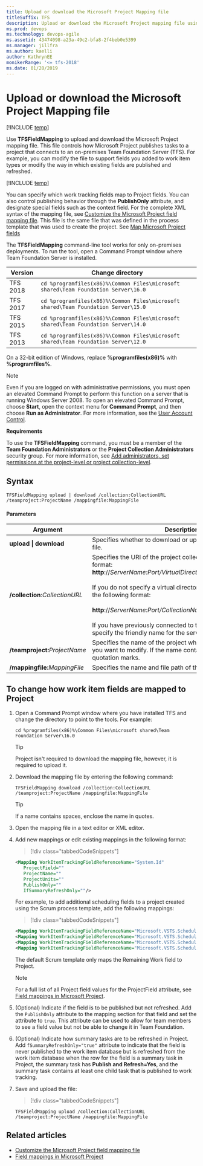 ```yaml
---
title: Upload or download the Microsoft Project Mapping file
titleSuffix: TFS
description: Upload or download the Microsoft Project mapping file using the TFSFieldMapping command
ms.prod: devops
ms.technology: devops-agile
ms.assetid: 43474098-a23a-49c2-bfa8-2f4beb0e5399
ms.manager: jillfra
ms.author: kaelli
author: KathrynEE
monikerRange: '<= tfs-2018'
ms.date: 01/28/2019
---
```



# Upload or download the Microsoft Project Mapping file

[!INCLUDE [temp](../../_shared/version-tfs-2018-earlier.md)]  
  
Use **TFSFieldMapping** to upload and download the Microsoft Project mapping file. This file controls how Microsoft Project publishes tasks to a project that connects to an on-premises Team Foundation Server (TFS). For example, you can modify the file to support fields you added to work item types or modify the way in which existing fields are published and refreshed.  

[!INCLUDE [temp](_shared/project-integration-deprecated.md)]

You can specify which work tracking fields map to Project fields. You can also control publishing behavior through the **PublishOnly** attribute, and designate special fields such as the context field. For the complete XML syntax of the mapping file, see [Customize the Microsoft Project field mapping file](customize-project-field-mapping-file.md). This file is the same file that was defined in the process template that was used to create the project. See [Map Microsoft Project fields](map-microsoft-project-fields-to-tf-fields.md)  
  
The **TFSFieldMapping** command-line tool works for only on-premises deployments. To run the tool, open a Command Prompt window where Team Foundation Server is installed. 
 
|Version | Change directory |
|--------|-----------|
|TFS 2018|`cd %programfiles(x86)%\Common Files\microsoft shared\Team Foundation Server\16.0` |
|TFS 2017|`cd %programfiles(x86)%\Common Files\microsoft shared\Team Foundation Server\15.0` |
|TFS 2015|`cd %programfiles(x86)%\Common Files\microsoft shared\Team Foundation Server\14.0` |
|TFS 2013|`cd %programfiles(x86)%\Common Files\microsoft shared\Team Foundation Server\12.0` |
  

On a 32-bit edition of Windows, replace **%programfiles(x86)%** with **%programfiles%**.  

  
> [!NOTE]  
>  Even if you are logged on with administrative permissions, you must open an elevated Command Prompt to perform this function on a server that is running Windows Server 2008. To open an elevated Command Prompt, choose **Start**, open the context menu for **Command Prompt**, and then choose **Run as Administrator**. For more information, see the [User Account Control](/previous-versions/windows/it-pro/windows-server-2008-R2-and-2008/cc772207(v=ws.10)).  
  
 **Requirements**  
  
 To use the **TFSFieldMapping** command, you must be a member of the **Team Foundation Administrators** or the **Project Collection Administrators** security group. For more information, see [Add administrators, set permissions at the project-level or project collection-level](../../organizations/security/set-project-collection-level-permissions.md).  
  
## Syntax  
  
```  
TFSFieldMapping upload | download /collection:CollectionURL /teamproject:ProjectName /mappingfile:MappingFile   
```  
  
#### Parameters  
  
|**Argument**|**Description**|  
|------------------|---------------------|  
|**upload &#124; download**|Specifies whether to download or upload the field mapping file.|  
|**/collection**:<i>CollectionURL</i>|Specifies the URI of the project collection in the following format: **http**://*ServerName:Port/VirtualDirectoryName/CollectionName*<br /><br /> If you do not specify a virtual directory is used, you must use the following format:<br /><br /> **http**://*ServerName:Port/CollectionName*<br /><br /> If you have previously connected to the server, you can specify the friendly name for the server instead of the URI.|  
|**/teamproject:**<i>ProjectName</i>|Specifies the name of the project whose mapping parameters you want to modify. If the name contains spaces, enclose it in quotation marks.|  
|**/mappingfile:**<i>MappingFile</i>|Specifies the name and file path of the mapping file.|  
  
## To change how work item fields are mapped to Project  
  
1.  Open a Command Prompt window where you have installed TFS and change the directory to point to the tools. For example:  
  
    ```  
    cd %programfiles(x86)%\Common Files\microsoft shared\Team Foundation Server\16.0 
    ```  
  
    > [!TIP]  
    >  Project isn't required to download the mapping file, however, it is required to upload it.  
  
2.  Download the mapping file by entering the following command:  
  
    ```  
    TFSFieldMapping download /collection:CollectionURL /teamproject:ProjectName /mappingfile:MappingFile  
    ```  
  
    > [!TIP]  
    >  If a name contains spaces, enclose the name in quotes.  
  
3.  Open the mapping file in a text editor or XML editor.  
  
4.  Add new mappings or edit existing mappings in the following format:  
  
    > [!div class="tabbedCodeSnippets"]
	```XML   
    <Mapping WorkItemTrackingFieldReferenceName="System.Id"   
       ProjectField=""  
       ProjectName=""  
       ProjectUnits=""  
       PublishOnly=""  
       IfSummaryRefreshOnly=""/>    
    ```  
  
     For example, to add additional scheduling fields to a project created using the Scrum process template, add the following mappings:  
  
    > [!div class="tabbedCodeSnippets"]
	```XML   
    <Mapping WorkItemTrackingFieldReferenceName="Microsoft.VSTS.Scheduling.StartDate" ProjectField="pjTaskStart" PublishOnly="true" />  
    <Mapping WorkItemTrackingFieldReferenceName="Microsoft.VSTS.Scheduling.FinishDate" ProjectField="pjTaskFinish" PublishOnly="true" />  
    <Mapping WorkItemTrackingFieldReferenceName="Microsoft.VSTS.Scheduling.OriginalEstimate" ProjectField="pjTaskBaselineWork" ProjectUnits="pjHour" IfSummaryRefreshOnly="true" />  
    <Mapping WorkItemTrackingFieldReferenceName="Microsoft.VSTS.Scheduling.CompletedWork" ProjectField="pjTaskActualWork" ProjectUnits="pjHour" IfSummaryRefreshOnly="true" />    
    ```  
  
     The default Scrum template only maps the Remaining Work field to Project.  
  
    > [!NOTE]  
    >  For a full list of all Project field values for the ProjectField attribute, see [Field mappings in Microsoft Project](field-mappings-in-microsoft-project.md).  
  
5.  (Optional) Indicate if the field is to be published but not refreshed. Add the `PublishOnly` attribute to the mapping section for that field and set the attribute to `true`. This attribute can be used to allow for team members to see a field value but not be able to change it in Team Foundation.  
  
6.  (Optional) Indicate how summary tasks are to be refreshed  in Project. Add `fSummaryRefreshOnly="true"` attribute to indicate that the field is never published to the work item database but is refreshed from the work item database when  the row for the field is a summary task in Project, the summary task has **Publish and Refresh=Yes**, and the summary task contains at least one child task that is published to work tracking.  
  
7.  Save and upload the file:  
  
    > [!div class="tabbedCodeSnippets"]
	```   
    TFSFieldMapping upload /collection:CollectionURL /teamproject:ProjectName /mappingfile:MappingFile  
    ```  
  
## Related articles
-  [Customize the Microsoft Project field mapping file](customize-project-field-mapping-file.md)   
-  [Field mappings in Microsoft Project](field-mappings-in-microsoft-project.md)
